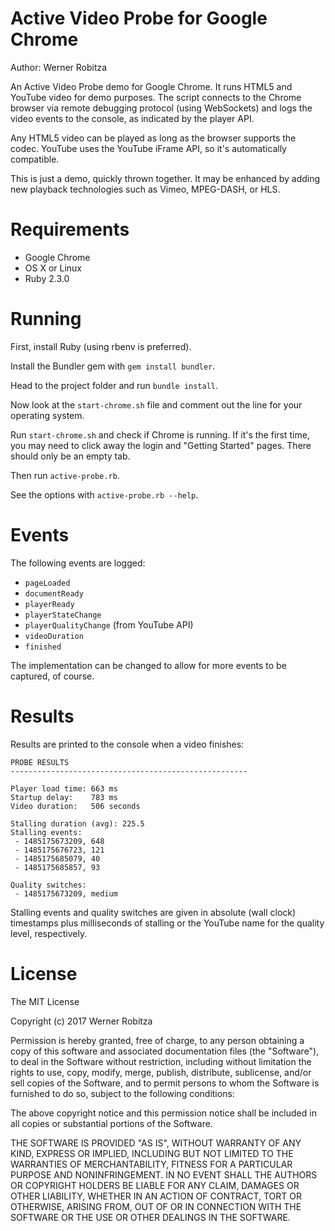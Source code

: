# Active Video Probe for Google Chrome

Author: Werner Robitza

An Active Video Probe demo for Google Chrome. It runs HTML5 and YouTube video for demo purposes. The script connects to the Chrome browser via remote debugging protocol (using WebSockets) and logs the video events to the console, as indicated by the player API.

Any HTML5 video can be played as long as the browser supports the codec. YouTube uses the YouTube iFrame API, so it's automatically compatible.

This is just a demo, quickly thrown together. It may be enhanced by adding new playback technologies such as Vimeo, MPEG-DASH, or HLS.

# Requirements

- Google Chrome
- OS X or Linux
- Ruby 2.3.0

# Running

First, install Ruby (using rbenv is preferred).

Install the Bundler gem with `gem install bundler`.

Head to the project folder and run `bundle install`.

Now look at the `start-chrome.sh` file and comment out the line for your operating system.

Run `start-chrome.sh` and check if Chrome is running. If it's the first time, you may need to click away the login and "Getting Started" pages. There should only be an empty tab.

Then run `active-probe.rb`.

See the options with `active-probe.rb --help`.

# Events

The following events are logged:

- `pageLoaded`
- `documentReady`
- `playerReady`
- `playerStateChange`
- `playerQualityChange` (from YouTube API)
- `videoDuration`
- `finished`

The implementation can be changed to allow for more events to be captured, of course.

# Results

Results are printed to the console when a video finishes:

    PROBE RESULTS
    -----------------------------------------------------

    Player load time: 663 ms
    Startup delay:    783 ms
    Video duration:   506 seconds

    Stalling duration (avg): 225.5
    Stalling events:
     - 1485175673209, 648
     - 1485175676723, 121
     - 1485175685079, 40
     - 1485175685857, 93

    Quality switches:
     - 1485175673209, medium

Stalling events and quality switches are given in absolute (wall clock) timestamps plus milliseconds of stalling or the YouTube name for the quality level, respectively.

# License

The MIT License

Copyright (c) 2017 Werner Robitza

Permission is hereby granted, free of charge, to any person obtaining a copy of this software and associated documentation files (the "Software"), to deal in the Software without restriction, including without limitation the rights to use, copy, modify, merge, publish, distribute, sublicense, and/or sell copies of the Software, and to permit persons to whom the Software is furnished to do so, subject to the following conditions:

The above copyright notice and this permission notice shall be included in all copies or substantial portions of the Software.

THE SOFTWARE IS PROVIDED "AS IS", WITHOUT WARRANTY OF ANY KIND, EXPRESS OR IMPLIED, INCLUDING BUT NOT LIMITED TO THE WARRANTIES OF MERCHANTABILITY, FITNESS FOR A PARTICULAR PURPOSE AND NONINFRINGEMENT. IN NO EVENT SHALL THE AUTHORS OR COPYRIGHT HOLDERS BE LIABLE FOR ANY CLAIM, DAMAGES OR OTHER LIABILITY, WHETHER IN AN ACTION OF CONTRACT, TORT OR OTHERWISE, ARISING FROM, OUT OF OR IN CONNECTION WITH THE SOFTWARE OR THE USE OR OTHER DEALINGS IN THE SOFTWARE.